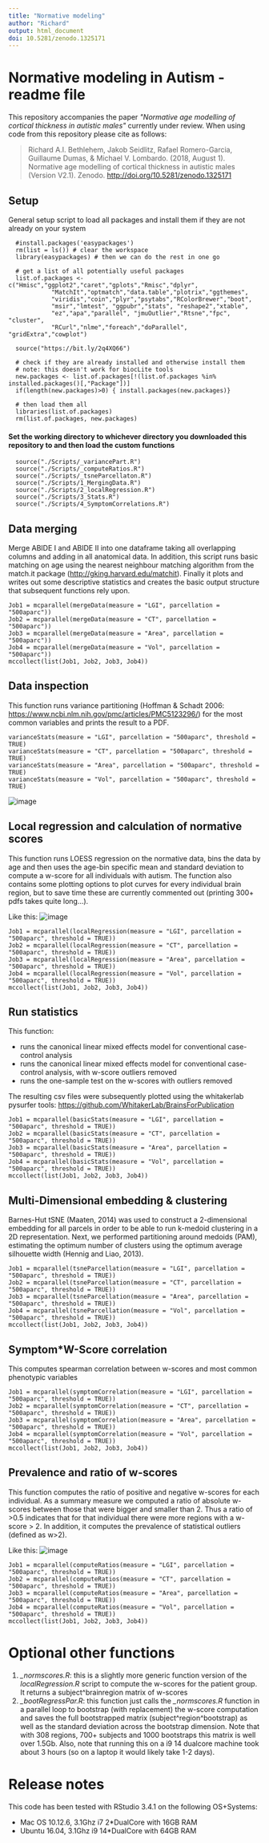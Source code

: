```yaml
---
title: "Normative modeling"
author: "Richard"
output: html_document
doi: 10.5281/zenodo.1325171
---
```

# Normative modeling in Autism - readme file
This repository accompanies the paper *"Normative age modelling of cortical thickness in autistic males"* currently under review. When using code from this repository please cite as follows:

> Richard A.I. Bethlehem, Jakob Seidlitz, Rafael Romero-Garcia, Guillaume Dumas, & Michael V. Lombardo. (2018, August 1). Normative age modelling of cortical thickness in autistic males (Version V2.1). Zenodo. http://doi.org/10.5281/zenodo.1325171

## Setup
General setup script to load all packages and install them if they are not already on your system

```{r, include=FALSE}
  #install.packages('easypackages')
  rm(list = ls()) # clear the workspace
  library(easypackages) # then we can do the rest in one go
  
  # get a list of all potentially useful packages
  list.of.packages <- c("Hmisc","ggplot2","caret","gplots","Rmisc","dplyr",
            "MatchIt","optmatch","data.table","plotrix","ggthemes",
            "viridis","coin","plyr","psytabs","RColorBrewer","boot",
            "msir","lmtest", "ggpubr","stats", "reshape2","xtable",
            "ez","apa","parallel", "jmuOutlier","Rtsne","fpc", "cluster",
            "RCurl","nlme","foreach","doParallel", "gridExtra","cowplot")

  source("https://bit.ly/2q4XQ66")
  
  # check if they are already installed and otherwise install them
  # note: this doesn't work for biocLite tools
  new.packages <- list.of.packages[!(list.of.packages %in% installed.packages()[,"Package"])]
  if(length(new.packages)>0) { install.packages(new.packages)}

  # then load them all
  libraries(list.of.packages)
  rm(list.of.packages, new.packages)
```

#### Set the working directory to whichever directory you downloaded this repository to and then load the custom functions 
```{r, include=FALSE}
  source("./Scripts/_variancePart.R")
  source("./Scripts/_computeRatios.R")
  source("./Scripts/_tsneParcellaton.R")
  source("./Scripts/1_MergingData.R")
  source("./Scripts/2_localRegression.R")
  source("./Scripts/3_Stats.R")
  source("./Scripts/4_SymptomCorrelations.R")
```

## Data merging
Merge ABIDE I and ABIDE II into one dataframe taking all overlapping columns and adding in all anatomical data. In addition, this script runs basic matching on age using the nearest neighbour matching algorithm from the match.it package (http://gking.harvard.edu/matchit). Finally it plots and writes out some descriptive statistics and creates the basic output structure that subsequent functions rely upon.
```{r, include=FALSE}
Job1 = mcparallel(mergeData(measure = "LGI", parcellation = "500aparc"))
Job2 = mcparallel(mergeData(measure = "CT", parcellation = "500aparc"))
Job3 = mcparallel(mergeData(measure = "Area", parcellation = "500aparc"))
Job4 = mcparallel(mergeData(measure = "Vol", parcellation = "500aparc"))
mccollect(list(Job1, Job2, Job3, Job4))
```

## Data inspection
This function runs variance partitioning (Hoffman & Schadt 2006: https://www.ncbi.nlm.nih.gov/pmc/articles/PMC5123296/) for the most common variables and prints the result to a PDF.
```{r, include=FALSE}
varianceStats(measure = "LGI", parcellation = "500aparc", threshold = TRUE)
varianceStats(measure = "CT", parcellation = "500aparc", threshold = TRUE)
varianceStats(measure = "Area", parcellation = "500aparc", threshold = TRUE)
varianceStats(measure = "Vol", parcellation = "500aparc", threshold = TRUE)
```
![image](./Plots/VarianceContribution.png)

## Local regression and calculation of normative scores
This function runs LOESS regression on the normative data, bins the data by age and then uses the age-bin specific mean and standard deviation to compute a w-score for all individuals with autism. The function also contains some plotting options to plot curves for every individual brain region, but to save time these are currently commented out (printing 300+ pdfs takes quite long...).

Like this:
![image](./Plots/Overview3.png)
```{r, include=FALSE}
Job1 = mcparallel(localRegression(measure = "LGI", parcellation = "500aparc", threshold = TRUE))
Job2 = mcparallel(localRegression(measure = "CT", parcellation = "500aparc", threshold = TRUE))
Job3 = mcparallel(localRegression(measure = "Area", parcellation = "500aparc", threshold = TRUE))
Job4 = mcparallel(localRegression(measure = "Vol", parcellation = "500aparc", threshold = TRUE))
mccollect(list(Job1, Job2, Job3, Job4))
```

## Run statistics
This function: 
* runs the canonical linear mixed effects model for conventional case-control analysis
* runs the canonical linear mixed effects model for conventional case-control analysis, with w-score outliers removed
* runs the one-sample test on the w-scores with outliers removed

The resulting csv files were subsequently plotted using the whitakerlab pysurfer tools: https://github.com/WhitakerLab/BrainsForPublication
```{r, include=FALSE}
Job1 = mcparallel(basicStats(measure = "LGI", parcellation = "500aparc", threshold = TRUE))
Job2 = mcparallel(basicStats(measure = "CT", parcellation = "500aparc", threshold = TRUE))
Job3 = mcparallel(basicStats(measure = "Area", parcellation = "500aparc", threshold = TRUE))
Job4 = mcparallel(basicStats(measure = "Vol", parcellation = "500aparc", threshold = TRUE))
mccollect(list(Job1, Job2, Job3, Job4))
```

## Multi-Dimensional embedding & clustering
Barnes-Hut tSNE (Maaten, 2014) was used to construct a 2-dimensional embedding for all parcels in order to be able to run k-medoid clustering in a 2D representation. Next, we performed partitioning around medoids (PAM), estimating the optimum number of clusters using the optimum average silhouette width (Hennig and Liao, 2013).

```{r, include=FALSE}
Job1 = mcparallel(tsneParcellation(measure = "LGI", parcellation = "500aparc", threshold = TRUE))
Job2 = mcparallel(tsneParcellation(measure = "CT", parcellation = "500aparc", threshold = TRUE))
Job3 = mcparallel(tsneParcellation(measure = "Area", parcellation = "500aparc", threshold = TRUE))
Job4 = mcparallel(tsneParcellation(measure = "Vol", parcellation = "500aparc", threshold = TRUE))
mccollect(list(Job1, Job2, Job3, Job4))
```

## Symptom*W-Score correlation
This computes spearman correlation between w-scores and most common phenotypic variables
```{r, include=FALSE}
Job1 = mcparallel(symptomCorrelation(measure = "LGI", parcellation = "500aparc", threshold = TRUE))
Job2 = mcparallel(symptomCorrelation(measure = "CT", parcellation = "500aparc", threshold = TRUE))
Job3 = mcparallel(symptomCorrelation(measure = "Area", parcellation = "500aparc", threshold = TRUE))
Job4 = mcparallel(symptomCorrelation(measure = "Vol", parcellation = "500aparc", threshold = TRUE))
mccollect(list(Job1, Job2, Job3, Job4))
```

## Prevalence and ratio of w-scores
This function computes the ratio of positive and negative w-scores for each individual. As a summary measure we computed a ratio of absolute w-scores between those that were bigger and smaller than 2. Thus a ratio of >0.5 indicates that for that individual there were more regions with a w-score > 2. In addition, it computes the prevalence of statistical outliers (defined as w>2).

Like this:
![image](./Plots/Prevalence.png)
```{r, include=FALSE}
Job1 = mcparallel(computeRatios(measure = "LGI", parcellation = "500aparc", threshold = TRUE))
Job2 = mcparallel(computeRatios(measure = "CT", parcellation = "500aparc", threshold = TRUE))
Job3 = mcparallel(computeRatios(measure = "Area", parcellation = "500aparc", threshold = TRUE))
Job4 = mcparallel(computeRatios(measure = "Vol", parcellation = "500aparc", threshold = TRUE))
mccollect(list(Job1, Job2, Job3, Job4))
```

# Optional other functions
1. *_normscores.R*: this is a slightly more generic function version of the *localRegression.R* script to compute the w-scores for the patient group. It returns a subject^brainregion matrix of w-scores
2. *_bootRegressPar.R*: this function just calls the *_normscores.R* function in a parallel loop to bootstrap (with replacement) the w-score computation and saves the full bootstrapped matrix (subject^region^bootstrap) as well as the standard deviation across the bootstrap dimension. Note that with 308 regions, 700+ subjects and 1000 bootstraps this matrix is well over 1.5Gb. Also, note that running this on a i9 14 dualcore machine took about 3 hours (so on a laptop it would likely take 1-2 days).

# Release notes
This code has been tested with RStudio 3.4.1 on the following OS+Systems: 
- Mac OS 10.12.6, 3.1Ghz i7 2*DualCore with 16GB RAM
- Ubuntu 16.04, 3.1Ghz i9 14*DualCore with 64GB RAM
